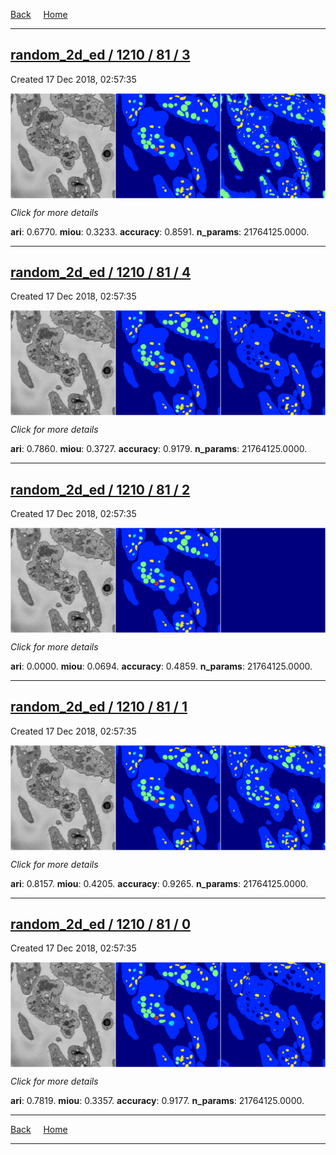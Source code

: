 
[Back](..)&nbsp;&nbsp;&nbsp;&nbsp;&nbsp;[Home](https://leapmanlab.github.io/snapshots)

---

<div class="summary"><a href="3"><h2>random_2d_ed / 1210 / 81 / 3</h2></a><p>Created 17 Dec 2018, 02:57:35
</p><a href="3"><img src="3/media/summary.png" align="center"></a><p>
<i>Click for more details</i>
</p></div>

**ari**: 0.6770. **miou**: 0.3233. **accuracy**: 0.8591. **n_params**: 21764125.0000. 

---

<div class="summary"><a href="4"><h2>random_2d_ed / 1210 / 81 / 4</h2></a><p>Created 17 Dec 2018, 02:57:35
</p><a href="4"><img src="4/media/summary.png" align="center"></a><p>
<i>Click for more details</i>
</p></div>

**ari**: 0.7860. **miou**: 0.3727. **accuracy**: 0.9179. **n_params**: 21764125.0000. 

---

<div class="summary"><a href="2"><h2>random_2d_ed / 1210 / 81 / 2</h2></a><p>Created 17 Dec 2018, 02:57:35
</p><a href="2"><img src="2/media/summary.png" align="center"></a><p>
<i>Click for more details</i>
</p></div>

**ari**: 0.0000. **miou**: 0.0694. **accuracy**: 0.4859. **n_params**: 21764125.0000. 

---

<div class="summary"><a href="1"><h2>random_2d_ed / 1210 / 81 / 1</h2></a><p>Created 17 Dec 2018, 02:57:35
</p><a href="1"><img src="1/media/summary.png" align="center"></a><p>
<i>Click for more details</i>
</p></div>

**ari**: 0.8157. **miou**: 0.4205. **accuracy**: 0.9265. **n_params**: 21764125.0000. 

---

<div class="summary"><a href="0"><h2>random_2d_ed / 1210 / 81 / 0</h2></a><p>Created 17 Dec 2018, 02:57:35
</p><a href="0"><img src="0/media/summary.png" align="center"></a><p>
<i>Click for more details</i>
</p></div>

**ari**: 0.7819. **miou**: 0.3357. **accuracy**: 0.9177. **n_params**: 21764125.0000. 

---

[Back](..)&nbsp;&nbsp;&nbsp;&nbsp;&nbsp;[Home](https://leapmanlab.github.io/snapshots)

---
